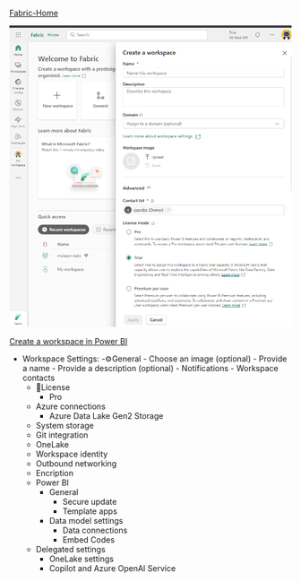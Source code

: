 

[Fabric-Home](https://app.fabric.microsoft.com/home?experience=fabric-developer)

![create-new-workspace-from-fabric](../../images/create-new-workspace-from-fabric.png)

[Create a workspace in Power BI](https://learn.microsoft.com/en-us/power-bi/collaborate-share/service-create-the-new-workspaces)

- Workspace Settings:
    -⚙️General
        - Choose an image (optional)
        - Provide a name
        - Provide a description (optional)
        - Notifications
        - Workspace contacts
    - 💎License             
        - Pro
    - Azure connections
        - Azure Data Lake Gen2 Storage
    - System storage
    - Git integration
    - OneLake
    - Workspace identity
    - Outbound networking
    - Encription
    - Power BI
        - General
            - Secure update
            - Template apps
        - Data model settings
            - Data connections
            - Embed Codes
    - Delegated settings
        - OneLake settings
        - Copilot and Azure OpenAI Service​

